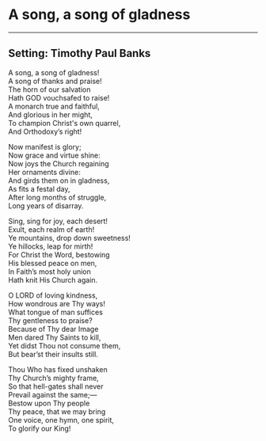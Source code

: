 # A song, a song of gladness

***

## Setting: Timothy Paul Banks

A song, a song of gladness!  
A song of thanks and praise!  
The horn of our salvation  
Hath GOD vouchsafed to raise!  
A monarch true and faithful,  
And glorious in her might,  
To champion Christ's own quarrel,  
And Orthodoxy’s right!  

Now manifest is glory;  
Now grace and virtue shine:  
Now joys the Church regaining  
Her ornaments divine:  
And girds them on in gladness,  
As fits a festal day,  
After long months of struggle,  
Long years of disarray.  

Sing, sing for joy, each desert!  
Exult, each realm of earth!  
Ye mountains, drop down sweetness!  
Ye hillocks, leap for mirth!  
For Christ the Word, bestowing  
His blessed peace on men,  
In Faith’s most holy union  
Hath knit His Church again.  

O LORD of loving kindness,  
How wondrous are Thy ways!  
What tongue of man suffices  
Thy gentleness to praise?  
Because of Thy dear Image  
Men dared Thy Saints to kill,  
Yet didst Thou not consume them,  
But bear’st their insults still.  

Thou Who has fixed unshaken  
Thy Church’s mighty frame,  
So that hell-gates shall never  
Prevail against the same;—  
Bestow upon Thy people  
Thy peace, that we may bring  
One voice, one hymn, one spirit,  
To glorify our King!  
